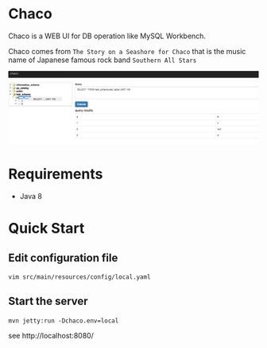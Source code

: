 Chaco
======
Chaco is a WEB UI for DB operation like MySQL Workbench.

Chaco comes from `The Story on a Seashore for Chaco` that is the music name of Japanese famous rock band `Southern All Stars`


![chaco](screenshot/chaco.png)

# Requirements

* Java 8

# Quick Start

Edit configuration file
----------------

    vim src/main/resources/config/local.yaml

Start the server
----------------

    mvn jetty:run -Dchaco.env=local

see http://localhost:8080/ 
